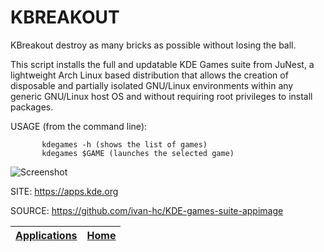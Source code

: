 # KBREAKOUT

 KBreakout destroy as many bricks as possible without losing the ball. 
 
 This script installs the full and updatable KDE Games suite from JuNest, a lightweight Arch Linux based distribution that allows the creation of  disposable and partially isolated GNU/Linux environments within any generic  GNU/Linux host OS and without requiring root privileges to install packages.
 
 USAGE (from the command line):
 
           kdegames -h (shows the list of games)
           kdegames $GAME (launches the selected game)
           
 ![Screenshot](https://kde.org/images/screenshots/kbreakout.png)
 
 SITE: https://apps.kde.org

 SOURCE: https://github.com/ivan-hc/KDE-games-suite-appimage

 | [Applications](https://portable-linux-apps.github.io/apps.html) | [Home](https://portable-linux-apps.github.io)
 | --- | --- |
